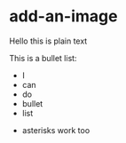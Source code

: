 # add-an-image

Hello this is plain text 

This is a bullet list:

- I 
- can 
- do
- bullet 
- list 
* asterisks work too

